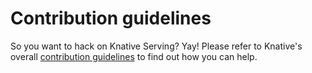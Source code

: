 # Contribution guidelines

So you want to hack on Knative Serving? Yay! Please refer to Knative's overall
[contribution guidelines](https://www.knative.dev/community/contributing/) to find out how
you can help.
